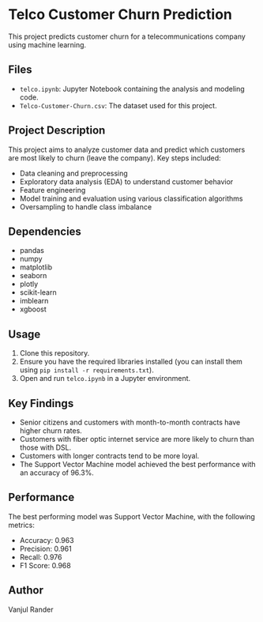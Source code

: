 # Telco Customer Churn Prediction

This project predicts customer churn for a telecommunications company using machine learning.

## Files

* `telco.ipynb`: Jupyter Notebook containing the analysis and modeling code.
* `Telco-Customer-Churn.csv`: The dataset used for this project.

## Project Description

This project aims to analyze customer data and predict which customers are most likely to churn (leave the company). Key steps included:

* Data cleaning and preprocessing
* Exploratory data analysis (EDA) to understand customer behavior
* Feature engineering
* Model training and evaluation using various classification algorithms
* Oversampling to handle class imbalance

## Dependencies

* pandas
* numpy
* matplotlib
* seaborn
* plotly
* scikit-learn
* imblearn
* xgboost

## Usage

1.  Clone this repository.
2.  Ensure you have the required libraries installed (you can install them using `pip install -r requirements.txt`).
3.  Open and run `telco.ipynb` in a Jupyter environment.

## Key Findings

* Senior citizens and customers with month-to-month contracts have higher churn rates.
* Customers with fiber optic internet service are more likely to churn than those with DSL.
* Customers with longer contracts tend to be more loyal.
* The Support Vector Machine model achieved the best performance with an accuracy of 96.3%.

## Performance

The best performing model was Support Vector Machine, with the following metrics:

* Accuracy: 0.963
* Precision: 0.961
* Recall: 0.976
* F1 Score: 0.968

## Author

Vanjul Rander
